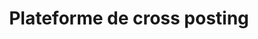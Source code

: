 ---
title: "Plateforme de cross posting"
desc: "Il y a quelques semaines j'ai été embarqué dans l'aventure 'GOTODROP', par le biais de mon ami et créateur Melvin Becue. Dans ce projet je suis développeur back en symfony, je m'occupe plus particulièrement de la discution entre les API des différents réseaux sociaux que nous voulons brancher."
tags: ['Nuxtjs', 'Symfony', 'JWT', 'API']
---